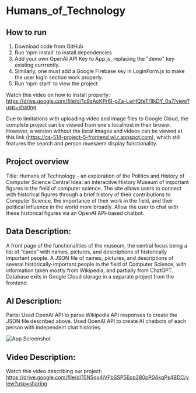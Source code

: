 # Humans_of_Technology

## How to run
1. Download code from GitHub
2. Run 'npm install' to install dependencies
3. Add your own OpenAI API Key to App.js, replacing the "demo" key existing currrently.
4. Similarly, one must add a Google Firebase key in LoginForm.js to make the user login section work properly.
5. Run 'npm start' to view the project

Watch this video on how to install properly: https://drive.google.com/file/d/1c9aAoKPr6I-pZa-LwHQfeTI1lkDY_0a7/view?usp=sharing

Due to limitations with uploading video and image files to Google Cloud, the complete project can be viewed from one's localhost in their brower. However, a version without the local images and videos can be viewed at this link (https://cs-514-project-5-frontend.wl.r.appspot.com), which still features the search and person muesaem display functionality.

## Project overview

Title: Humans of Technology - an exploration of the Politics and History of Computer Science
Central Idea: an interactive History Museum of important figures in the field of computer science. The site allows users to connect with historical figures through a brief history of their contributions to Computer Science, the importance of their work in the field, and their political influence in the world more broadly. Allow the user to chat with these historical figures via an OpenAI API-based chatbot.

## Data Description:

A front page of the functionalities of the museum, the central focus being a list of “cards” with names, pictures, and descriptions of historically important people.
A JSON file of names, pictures, and descriptions of several historically-important people in the field of Computer Science, with information taken mostly from Wikipedia, and partially from ChatGPT.
Database exits in Google Cloud storage in a separate project from the frontend.

## AI Description:
Parts:
Used OpenAI API to parse Wikipedia API responses to create the JSON file described above. 
Used OpenAI API to create AI chatbots of each person with independent chat histories.

![App Screenshot](./assets/images/screenshot.png)


## Video Description:
Watch this video describing our project: https://drive.google.com/file/d/15N5qx4jVFbSSP5Epp280pP0AkqPs4BDC/view?usp=sharing
